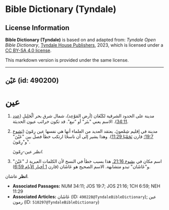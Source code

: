 # Bible Dictionary (Tyndale)

## License Information

**Bible Dictionary (Tyndale)** is based on and adapted from: _Tyndale Open Bible Dictionary_, [Tyndale House Publishers](https://tyndaleopenresources.com/), 2023, which is licensed under a [CC BY-SA 4.0 license](https://creativecommons.org/licenses/by-sa/4.0/legalcode.en).

This markdown version is provided under the same license.



--------------------------------

## عَيْن (id: 490200)

عين
===

1. مدينة على الحدود الشرقية لكَنْعَان (أرض المَوْعِد)، شمال شرق بحر ٱلْجَلِيلِ ([عدد 34:11](https://ref.ly/Num34:11)). الاسم يعني "بئر" أو "نبع". قد تكون خرائب عيون الحديثة.
2. مدينة في إقليم شِمْعونَ. يعتقد العديد من العلماء أنها هي نفسها عين رِمّونَ ([يَشوع 19:7؛](https://ref.ly/Josh19:7) قارن [نَحَمْيَا 11:29](https://ref.ly/Neh11:29)). وهذا يشير إلى أن ناسخًا ارتكب خطأ فصل بين "عَيْنَ" و"رِمّونَ".

    *انظر* عين\-رِمّونَ.

3. اسم مكان في [يشوع 21:16\.](https://ref.ly/Josh21:16) هذا بسبب خطأ في النسخ لأن الكلمات العبرية لـ "عَيْنَ" و"عَاشَان" تبدو متشابهة. الاسم الصحيح هو عَاشَان (قارن [1 أخبار الأيام 6:59](https://ref.ly/1Chr6:59)).

 **انظر** عاشان.

* **Associated Passages:** NUM 34:11; JOS 19:7; JOS 21:16; 1CH 6:59; NEH 11:29
* **Associated Articles:** عَاشَان (ID: `490228@TyndaleBibleDictionary`); عين رمون (ID: `510297@TyndaleBibleDictionary`)

